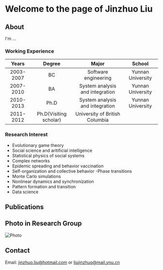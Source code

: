 # Welcome to the page of Jinzhuo Liu

## About

I'm ...

### Working Experience
|Years|Degree|Major|School|
|:-:|:-:|:-:|:-:|
|2003-2007|BC|Software engineering|Yunnan University
|2007-2010|BA|System analysis and integration|Yunnan University
|2010-2013|Ph.D|System analysis and integration|Yunnan University
|2011-2012|Ph.D(Visiting scholar)|University of British Columbia


### Research Interest

- Evolutionary game theory
- Social science and aritificial intelligence
- Statistical physics of social systems
- Complex networks
- Epidemic spreading and behavior vaccination
- Self-organization and collective behavior
 -Phase transitions
- Monte Carlo simulations
- Nonlinear dynamics and synchronization
- Pattern formation and transition
- Data science

## Publications


## Photo in Research Group
![Photo](http://www.zhen-wang.org/uploads/3/7/5/5/37559281/published/1.jpg?1504365770)

## Contact
Email: <a href="mailto:jinzhuo.liu@hotmail.com">jinzhuo.liu@hotmail.com</a> or
<a href="mailto:liujinzhuo@mail.ynu.cn">liujinzhuo@mail.ynu.cn</a>
